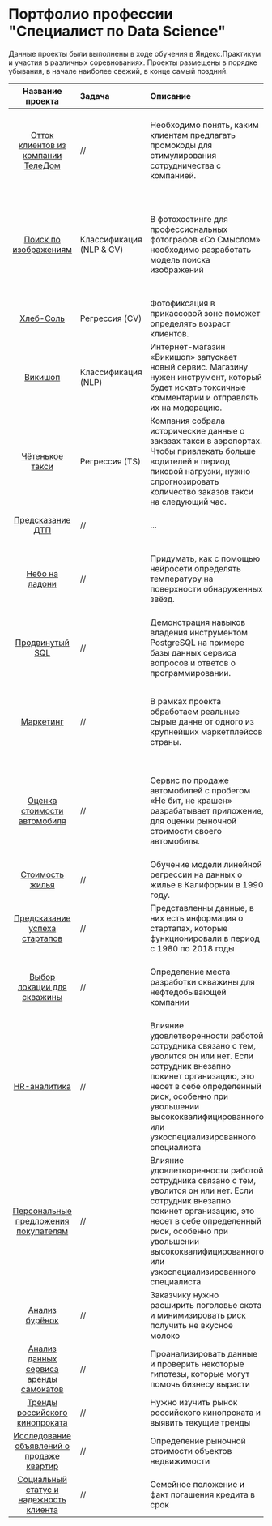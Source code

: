 # Портфолио профессии "Специалист по Data Science"
Данные проекты были выполнены в ходе обучения в Яндекс.Практикум и участия в различных соревнованиях. Проекты размещены в порядке убывания, в начале наиболее свежий, в конце самый поздний.

| Название проекта | Задача | Описание | Ресурс | Используемые библиотеки |
| :----------------------: | :---------------------- | :---------------------- | :----------------------: | :----------------------: |
| [Отток клиентов из компании ТелеДом](https://github.com/zipzone07/stability/blob/main/tele_house) | // | Необходимо понять, каким клиентам предлагать промокоды для стимулирования сотрудничества с компанией. | Яндекс.Практикум | *pandas, numpy, matplotlib, random, seaborn, sklearn, warnings, phik, time, optuna, shap* |
| [Поиск по изображениям](https://github.com/zipzone07/stability/tree/main/images_find) | Классификация (NLP & CV) | В фотохостинге для профессиональных фотографов «Со Смыслом» необходимо разработать модель поиска изображений | Яндекс.Практикум | *pandas, numpy, matplotlib, random, seaborn, sklearn, warnings, lightgbm, pathlib, tqdm, keras, scipy, functools* |
| [Хлеб-Соль](https://github.com/zipzone07/stability/tree/main/buyers_age) | Регрессия (CV) | Фотофиксация в прикассовой зоне поможет определять возраст клиентов. | Яндекс.Практикум | *pandas, numpy, matplotlib, plotly, keras* |
| [Викишоп](https://github.com/zipzone07/stability/tree/main/wikishop) | Классификация (NLP) | Интернет-магазин «Викишоп» запускает новый сервис. Магазину нужен инструмент, который будет искать токсичные комментарии и отправлять их на модерацию. | Яндекс.Практикум | *pandas, numpy, matplotlib, plotly, spacy, nltk, lightgbm, tqdm* |
| [Чётенькое такси](https://github.com/zipzone07/stability/tree/main/taxi_orders) | Регрессия (TS) | Компания собрала исторические данные о заказах такси в аэропортах. Чтобы привлекать больше водителей в период пиковой нагрузки, нужно спрогнозировать количество заказов такси на следующий час. | Яндекс.Практикум | *pandas, numpy, matplotlib, plotly, statsmodels, lightgbm* |
| [Предсказание ДТП]() | // | ... | Яндекс.Практикум | *pandas, numpy, matplotlib, plotly, keras* |
| [Небо на ладони](https://github.com/zipzone07/stability/tree/main/star_observatory) | // | Придумать, как с помощью нейросети определять температуру на поверхности обнаруженных звёзд. | Яндекс.Практикум | *pandas, numpy, matplotlib, random, seaborn, sklearn, warnings,phik, math, torch* |
| [Продвинутый SQL](https://github.com/zipzone07/stability/tree/main/advanced_SQL) | // | Демонстрация навыков владения инструментом PostgreSQL на примере базы данных сервиса вопросов и ответов о программировании. | Яндекс.Практикум | *PostgreSQL* |
| [Маркетинг](https://github.com/zipzone07/stability/tree/main/marketing) | // | В рамках проекта обработаем реальные сырые данне от одного из крупнейших маркетплейсов страны. | Яндекс.Практикум | *pandas, numpy, matplotlib, seaborn, flightgbm, sklearn, warnings, optuna, random, phik* |
| [Оценка стоимости автомобиля](https://github.com/zipzone07/stability/tree/main/autos) | // | Сервис по продаже автомобилей с пробегом «Не бит, не крашен» разрабатывает приложение, для оценки рыночной стоимости своего автомобиля. | Яндекс.Практикум | *pandas, numpy, matplotlib, random, time, seaborn, scipy, stats, catboost, lightgbm, sklearn, warnings, imblearn, phik* |
| [Стоимость жилья](https://github.com/zipzone07/stability/tree/main/housing_price) | // | Обучение модели линейной регрессии на данных о жилье в Калифорнии в 1990 году.  | Яндекс.Практикум | *pandas, numpy, pyspark* |
| [Предсказание успеха стартапов](https://github.com/zipzone07/stability/tree/main/startups) | // | Представленны данные, в них есть информация о стартапах, которые функционировали в период с 1980 по 2018 годы | Яндекс.Практикум/Kaggle | *pandas, catboost, sklearn, phik* |
| [Выбор локации для скважины](https://github.com/zipzone07/stability/tree/main/oil) | // | Определение места разработки скважины для нефтедобывающей компании | Яндекс.Практикум | *pandas, numpy, matplotlib, seaborn, random, sklearn, imblearn, phik* |
| [HR-аналитика](https://github.com/zipzone07/stability/tree/main/hr_analytics) | // | Влияние удовлетворенности работой сотрудника связано с тем, уволится он или нет. Если сотрудник внезапно покинет организацию, это несет в себе определенный риск, особенно при увольшении высококвалифицированного или узкоспециализированного специалиста | Яндекс.Практикум | *pandas, numpy, matplotlib, seaborn, random, sklearn, xgboost, imblearn, phik* |
| [Персональные предложения покупателям](https://github.com/zipzone07/stability/tree/main/offer_buyer) | // | Влияние удовлетворенности работой сотрудника связано с тем, уволится он или нет. Если сотрудник внезапно покинет организацию, это несет в себе определенный риск, особенно при увольшении высококвалифицированного или узкоспециализированного специалиста | Яндекс.Практикум | *pandas, numpy, matplotlib, seaborn, random, sklearn, xgboost, imblearn, shap, phik* |
| [Анализ бурёнок](https://github.com/zipzone07/stability/tree/main/lin_model) | // | Заказчику нужно расширить поголовье скота и минимизировать риск получить не вкусное молоко | Яндекс.Практикум | *pandas, numpy, matplotlib, seaborn, sklearn* |
| [Анализ данных сервиса аренды самокатов](https://github.com/zipzone07/stability/tree/main/stat_analiz) | // | Проанализировать данные и проверить некоторые гипотезы, которые могут помочь бизнесу вырасти | Яндекс.Практикум | *pandas, numpy, matplotlib, scipy, sklearn* |
| [Тренды российского кинопроката](https://github.com/zipzone07/stability/tree/main/trend_film) | // | Нужно изучить рынок российского кинопроката и выявить текущие тренды | Яндекс.Практикум | *pandas, matplotlib, seaborn* |
| [Исследование объявлений о продаже квартир](https://github.com/zipzone07/stability/tree/main/adv_apartments) | // | Определение рыночной стоимости объектов недвижимости | Яндекс.Практикум | *pandas, matplotlib, numpy, math* |
| [Социальный статус и надежность клиента](https://github.com/zipzone07/stability/tree/main/bank) | // | Семейное положение и факт погашения кредита в срок | Яндекс.Практикум | *pandas* |
